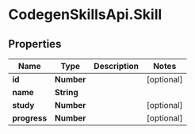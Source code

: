 # CodegenSkillsApi.Skill

## Properties
Name | Type | Description | Notes
------------ | ------------- | ------------- | -------------
**id** | **Number** |  | [optional] 
**name** | **String** |  | 
**study** | **Number** |  | [optional] 
**progress** | **Number** |  | [optional] 


